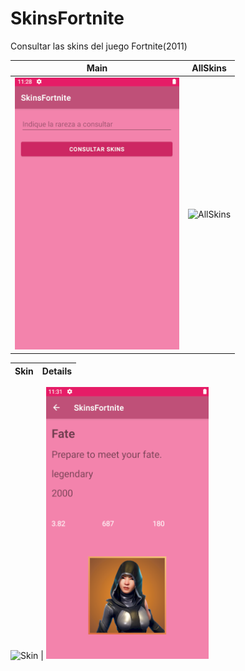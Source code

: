 # SkinsFortnite
 Consultar las skins del juego Fortnite(2011)
 
 
 Main | AllSkins 
 ---- | --------
 ![](img/Main.png) | ![AllSkins](https://user-images.githubusercontent.com/72860314/110259313-54913300-7fa7-11eb-94b2-3d6e0808b0a3.gif)






 
 
 Skin | Details
 ---- | -------
![Skin](https://user-images.githubusercontent.com/72860314/110259324-5e1a9b00-7fa7-11eb-928f-6ea74d1ca72b.gif)
 | ![](img/DetailsSkin.png)


 
 
 
